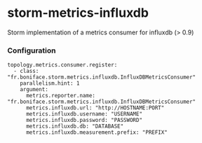 # storm-metrics-influxdb
Storm implementation of a metrics consumer for influxdb (> 0.9)

### Configuration 
```code
topology.metrics.consumer.register:
  - class: "fr.boniface.storm.metrics.influxdb.InfluxDBMetricsConsumer"
    parallelism.hint: 1
    argument:
      metrics.reporter.name: "fr.boniface.storm.metrics.influxdb.InfluxDBMetricsConsumer"
      metrics.influxdb.url: "http://HOSTNAME:PORT"
      metrics.influxdb.username: "USERNAME"
      metrics.influxdb.password: "PASSWORD"
      metrics.influxdb.db: "DATABASE"
      metrics.influxdb.measurement.prefix: "PREFIX"
```
